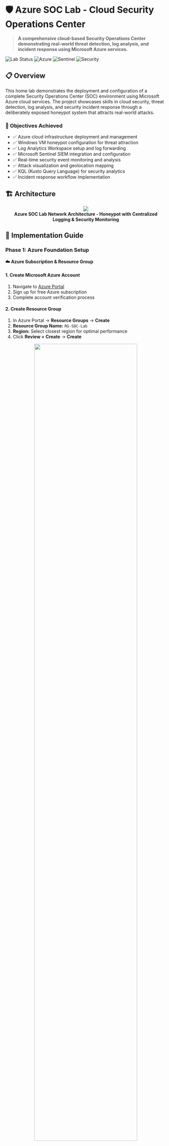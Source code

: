 # 🛡️ Azure SOC Lab - Cloud Security Operations Center

> **A comprehensive cloud-based Security Operations Center demonstrating real-world threat detection, log analysis, and incident response using Microsoft Azure services.**

![Lab Status](https://img.shields.io/badge/Lab%20Status-Active-brightgreen)
![Azure](https://img.shields.io/badge/Microsoft-Azure-0078d4)
![Sentinel](https://img.shields.io/badge/Microsoft-Sentinel-198754)
![Security](https://img.shields.io/badge/Security-SOC-d63384)

## 📋 Overview

This home lab demonstrates the deployment and configuration of a complete Security Operations Center (SOC) environment using Microsoft Azure cloud services. The project showcases skills in cloud security, threat detection, log analysis, and security incident response through a deliberately exposed honeypot system that attracts real-world attacks.

### 🎯 Objectives Achieved
- ✅ Azure cloud infrastructure deployment and management
- ✅ Windows VM honeypot configuration for threat attraction
- ✅ Log Analytics Workspace setup and log forwarding
- ✅ Microsoft Sentinel SIEM integration and configuration
- ✅ Real-time security event monitoring and analysis
- ✅ Attack visualization and geolocation mapping
- ✅ KQL (Kusto Query Language) for security analytics
- ✅ Incident response workflow implementation

## 🏗️ Architecture

<p align="center">
<img src="https://i.imgur.com/ecZ9oOH.png" />
<br />
<strong>Azure SOC Lab Network Architecture - Honeypot with Centralized Logging & Security Monitoring</strong>
</p>

## 📖 Implementation Guide

### Phase 1: Azure Foundation Setup

**☁️ Azure Subscription & Resource Group**

#### 1. **Create Microsoft Azure Account**
1. Navigate to [Azure Portal](https://portal.azure.com)
2. Sign up for free Azure subscription
3. Complete account verification process


#### 2. **Create Resource Group**
1. In Azure Portal → **Resource Groups** → **Create**
2. **Resource Group Name:** `RG-SOC-Lab`
3. **Region:** Select closest region for optimal performance
4. Click **Review + Create** → **Create**

<p align="center">
<img src="https://i.imgur.com/ZKHQTmc.png" height="80%" width="80%"/>
<br />
<strong>Resource Group Creation - Organizing Cloud Resources</strong>
</p>

> 💡 **Best Practice:** Resource Groups act as logical containers for Azure resources, enabling organized management and cost tracking.

### Phase 2: Network Infrastructure

**🌐 Virtual Network Configuration**

#### 1. **Create Virtual Network**
1. Navigate to **Virtual Networks** → **Create**
2. **Resource Group:** `RG-SOC-Lab`
3. **Name:** `VNet-SOC-Lab`
4. **Region:** Same as Resource Group
5. **Address Space:** `10.0.0.0/16` (default)
6. **Subnet:** `default (10.0.0.0/24)`
7. **Security:** Default settings
8. Click **Review + Create** → **Create**

<p align="center">
<img src="[INSERT_SCREENSHOT_VNET_CONFIG]" height="80%" width="80%"/>
<br />
<strong>Virtual Network Configuration</strong>
</p>

**📸 Screenshot Needed:** Virtual network creation process and final configuration

### Phase 3: Honeypot VM Deployment

**🍯 Windows VM Honeypot Setup**

#### 1. **Create Virtual Machine**

**Basic Configuration:**
1. Azure Portal → **Virtual Machines** → **Create** → **Azure virtual machine**
2. **Resource Group:** `RG-SOC-Lab`
3. **Virtual machine name:** `PROD-WEB-01` *(appears as production web server)*
4. **Region:** Same as previous resources
5. **Image:** `Windows 11 Pro`
6. **Size:** `Standard_B2s (2 vcpus, 4 GiB memory)` *(cost-effective for lab)*

<p align="center">
<img src="[INSERT_SCREENSHOT_VM_BASICS]" height="80%" width="80%"/>
<br />
<strong>VM Basic Configuration - Honeypot Disguised as Production Server</strong>
</p>

**Administrator Account:**
- **Username:** `sysadmin` *(attractive target for attackers)*
- **Password:** `1Password!` *(intentionally weak for honeypot)*
- ✅ **Confirm licensing requirements**

**📸 Screenshots Needed:**
- `screenshots/03-vm-basic-config.png`
- `screenshots/04-vm-admin-account.png`

#### 2. **Disk Configuration**
1. **Disk Type:** `Standard SSD` (sufficient for lab purposes)
2. Keep default settings for cost optimization
3. Click **Next: Networking**

#### 3. **Network Configuration**
1. **Virtual network:** `VNet-SOC-Lab`
2. **Subnet:** `default (10.0.0.0/24)`
3. **Public IP:** Create new
4. **NIC network security group:** `Basic`
5. **Public inbound ports:** `Allow selected ports`
6. **Select inbound ports:** `RDP (3389)`
7. ✅ **Delete public IP and NIC when VM is deleted**

<p align="center">
<img src="[INSERT_SCREENSHOT_VM_NETWORKING]" height="80%" width="80%"/>
<br />
<strong>VM Network Configuration - Exposing RDP to Internet</strong>
</p>

> ⚠️ **Security Note:** We're intentionally exposing RDP to the internet for honeypot purposes. Never do this in production!

#### 4. **Management & Monitoring**
1. **Boot diagnostics:** `Disable` *(reduces costs)*
2. **Enable OS guest diagnostics:** `Disable` *(we'll use custom logging)*
3. Keep other default settings
4. Click **Next: Advanced** → **Next: Tags** → **Next: Review + create**

#### 5. **Deploy VM**
1. Review all configurations
2. Click **Create**
3. Wait for deployment completion (5-10 minutes)

<p align="center">
<img src="[INSERT_SCREENSHOT_VM_DEPLOYMENT]" height="80%" width="80%"/>
<br />
<strong>VM Deployment in Progress</strong>
</p>

**📸 Screenshot Needed:** Successful VM deployment confirmation

### Phase 4: Honeypot Configuration

**🔓 Making the VM Vulnerable**

#### 1. **Connect to VM**
1. Navigate to your VM → **Connect** → **RDP**
2. Download RDP file and connect
3. Login with credentials: `sysadmin` / `1Password!`

<p align="center">
<img src="[INSERT_SCREENSHOT_RDP_CONNECTION]" height="80%" width="80%"/>
<br />
<strong>Initial RDP Connection to Honeypot VM</strong>
</p>

#### 2. **Disable Windows Firewall**
**⚠️ CRITICAL:** This makes the VM extremely vulnerable - only do this in isolated lab environments!

1. Open **Windows Security** → **Firewall & network protection**
2. **Domain network:** Turn off Windows Defender Firewall
3. **Private network:** Turn off Windows Defender Firewall  
4. **Public network:** Turn off Windows Defender Firewall
5. Confirm all three profiles show "Off"

<p align="center">
<img src="[INSERT_SCREENSHOT_FIREWALL_OFF]" height="80%" width="80%"/>
<br />
<strong>Windows Firewall Disabled - VM Now Vulnerable</strong>
</p>

**Alternative PowerShell Method:**
```powershell
# Run as Administrator
Set-NetFirewallProfile -Profile Domain,Public,Private -Enabled False
```

#### 3. **Create Network Security Group (NSG)**
**Purpose:** Cloud-level firewall that we'll configure to allow all traffic

1. Azure Portal → **Network security groups** → **Create**
2. **Resource group:** `RG-SOC-Lab`
3. **Name:** `NSG-SOC-Honeypot`
4. **Region:** Same as other resources
5. Click **Review + create** → **Create**

<p align="center">
<img src="[INSERT_SCREENSHOT_NSG_CREATION]" height="80%" width="80%"/>
<br />
<strong>Network Security Group Creation</strong>
</p>

#### 4. **Configure NSG Rules (Wide Open)**
1. Go to created NSG → **Inbound security rules**
2. **Add** new rule:
   - **Source:** `Any`
   - **Source port ranges:** `*`
   - **Destination:** `Any`
   - **Destination port ranges:** `*`
   - **Protocol:** `Any`
   - **Action:** `Allow`
   - **Priority:** `100`
   - **Name:** `ALLOW-ALL-INBOUND`
3. **Add** the rule

<p align="center">
<img src="[INSERT_SCREENSHOT_NSG_RULES]" height="80%" width="80%"/>
<br />
<strong>NSG Rule Configuration - Allowing All Traffic</strong>
</p>

#### 5. **Associate NSG with VM**
1. NSG → **Network interfaces** → **Associate**
2. Select your VM's network interface
3. Click **OK**

**Verification:**
- VM should now be accessible from internet on all ports
- Windows firewall disabled
- NSG allowing all traffic

**📸 Screenshots Needed:**
- `screenshots/08-firewall-disabled.png`
- `screenshots/09-nsg-rules-configured.png`
- `screenshots/10-nsg-associated.png`

### Phase 5: Log Analytics Workspace

**📊 Centralized Logging Infrastructure**

#### 1. **Create Log Analytics Workspace**
1. Azure Portal → **Log Analytics workspaces** → **Create**
2. **Resource group:** `RG-SOC-Lab`
3. **Name:** `LAW-SOC-Lab`
4. **Region:** Same as other resources
5. **Pricing tier:** `Pay-as-you-go` (free tier available)
6. Click **Review + Create** → **Create**

<p align="center">
<img src="[INSERT_SCREENSHOT_LAW_CREATION]" height="80%" width="80%"/>
<br />
<strong>Log Analytics Workspace Configuration</strong>
</p>

#### 2. **Configure Data Collection**
1. Navigate to Log Analytics Workspace → **Agents management**
2. Note the **Workspace ID** and **Primary Key** (needed for VM agent)
3. **Virtual machines** → Connect your honeypot VM
4. Click **Connect** to install monitoring agent

<p align="center">
<img src="[INSERT_SCREENSHOT_LAW_AGENT]" height="80%" width="80%"/>
<br />
<strong>Installing Log Analytics Agent on Honeypot VM</strong>
</p>

#### 3. **Enable Security Events Collection**
1. Log Analytics Workspace → **Data sources** → **Windows Event logs**
2. Add **Security** event log
3. Select **All Events** for comprehensive logging
4. **Save** configuration

**📸 Screenshots Needed:**
- `screenshots/11-law-creation.png`
- `screenshots/12-law-agent-installation.png`
- `screenshots/13-security-events-config.png`

### Phase 6: Microsoft Sentinel Integration

**🛡️ SIEM Configuration & Threat Detection**

#### 1. **Add Microsoft Sentinel**
1. Azure Portal → **Microsoft Sentinel** → **Create**
2. **Select workspace:** `LAW-SOC-Lab`
3. Click **Add Microsoft Sentinel**
4. Wait for Sentinel to be added to workspace

<p align="center">
<img src="[INSERT_SCREENSHOT_SENTINEL_SETUP]" height="80%" width="80%"/>
<br />
<strong>Microsoft Sentinel Added to Log Analytics Workspace</strong>
</p>

#### 2. **Configure Data Connectors**
1. Sentinel → **Data connectors**
2. **Security Events via Legacy Agent** → **Open connector page**
3. **Configuration:** Select **All Events**
4. **Apply Changes**

<p align="center">
<img src="[INSERT_SCREENSHOT_SENTINEL_CONNECTORS]" height="80%" width="80%"/>
<br />
<strong>Security Events Data Connector Configuration</strong>
</p>

#### 3. **Verify Data Flow**
1. Sentinel → **Logs**
2. Run basic KQL query to test:
```kql
SecurityEvent
| where TimeGenerated > ago(24h)
| take 10
```

**📸 Screenshots Needed:**
- `screenshots/14-sentinel-creation.png`
- `screenshots/15-data-connectors.png`
- `screenshots/16-initial-kql-query.png`

## 🎯 Expected Results & Analysis

### **Real-World Attack Detection**

After deployment, the honeypot will begin attracting real attacks within hours:

**Common Attack Patterns:**
- **RDP Brute Force:** Failed login attempts from global IP addresses
- **Port Scanning:** Automated discovery attempts
- **Credential Stuffing:** Dictionary-based password attacks
- **Geographic Distribution:** Attacks from multiple countries

### **KQL Queries for Analysis**

**Failed RDP Login Attempts:**
```kql
SecurityEvent
| where EventID == 4625
| where TimeGenerated > ago(24h)
| summarize FailureCount = count() by IpAddress, Account
| sort by FailureCount desc
```

**Geographic Attack Mapping:**
```kql
SecurityEvent
| where EventID == 4625
| where TimeGenerated > ago(24h)
| extend GeoInfo = geo_info_from_ip_address(IpAddress)
| project TimeGenerated, IpAddress, Account, GeoInfo.country, GeoInfo.state, GeoInfo.city
```

**📸 Future Screenshots Needed:**
- `screenshots/17-attack-detection-dashboard.png`
- `screenshots/18-failed-login-analysis.png`
- `screenshots/19-geographic-attack-map.png`
- `screenshots/20-kql-query-results.png`

## 📊 Lab Capabilities

### 🔐 Security Monitoring
- Real-time failed login detection
- Geographic attack source mapping
- Automated threat intelligence correlation
- Custom alert rule configuration
- Incident response workflow automation

### 📈 Analytics & Reporting
- KQL-based security event analysis
- Attack pattern identification
- Threat actor profiling
- Security metrics dashboards
- Executive-level reporting

### 🔧 Cloud Security Tools
- Microsoft Sentinel SIEM
- Log Analytics Workspace
- Azure Security Center integration
- Threat intelligence feeds
- Automated response playbooks

## 🧪 Common Issues & Solutions

**🔍 Troubleshooting Guide**

| Issue | Symptom | Solution |
|-------|---------|----------|
| **No Log Data** | Empty query results | Verify Log Analytics agent installation |
| **Agent Not Installing** | Connection failures | Check NSG allows port 443 outbound |
| **Sentinel Errors** | Data connector issues | Verify workspace permissions |
| **VM Not Accessible** | RDP connection fails | Check public IP and NSG rules |
| **No Attack Data** | No failed logins | Wait 24-48 hours for discovery |

<!--
## 📁 Repository Structure

```
📦 Azure-SOC-Lab/
├── 📂 screenshots/
│   ├── 01-azure-account-creation.png
│   ├── 02-resource-group-creation.png
│   ├── 03-vm-basic-config.png
│   ├── 04-vm-admin-account.png
│   ├── 05-vm-networking.png
│   ├── 06-vm-deployment.png
│   ├── 07-rdp-connection.png
│   ├── 08-firewall-disabled.png
│   ├── 09-nsg-rules-configured.png
│   ├── 10-nsg-associated.png
│   ├── 11-law-creation.png
│   ├── 12-law-agent-installation.png
│   ├── 13-security-events-config.png
│   ├── 14-sentinel-creation.png
│   ├── 15-data-connectors.png
│   ├── 16-initial-kql-query.png
│   ├── 17-attack-detection-dashboard.png
│   ├── 18-failed-login-analysis.png
│   ├── 19-geographic-attack-map.png
│   └── 20-kql-query-results.png
├── 📂 kql-queries/
│   ├── failed-login-analysis.kql
│   ├── geographic-mapping.kql
│   └── attack-pattern-detection.kql
├── 📂 documentation/
│   ├── network-diagram.svg
│   └── architecture-overview.md
├── README.md
└── LICENSE
```
-->
## 🎓 Skills Demonstrated

**Cloud Security:**
- Microsoft Azure platform administration
- Security Operations Center (SOC) design and implementation
- SIEM configuration and management
- Log aggregation and analysis
- Threat detection and incident response

**Security Analytics:**
- KQL (Kusto Query Language) development
- Security event correlation and analysis
- Attack pattern recognition
- Threat intelligence integration
- Security metrics and reporting

**Cloud Infrastructure:**
- Azure resource management and organization
- Virtual networking and security groups
- Virtual machine deployment and configuration
- Identity and access management
- Cost optimization and resource monitoring

**Incident Response:**
- Real-time threat detection
- Security event investigation
- Attack attribution and profiling
- Forensic analysis techniques
- Documentation and reporting

## 🚀 Future Enhancements

- [ ] Advanced KQL queries for sophisticated threat hunting
- [ ] Custom Sentinel analytics rules and playbooks
- [ ] Integration with threat intelligence feeds
- [ ] Automated incident response workflows
- [ ] PowerBI dashboard for executive reporting
- [ ] Multi-VM honeypot network expansion
- [ ] Advanced persistent threat (APT) simulation
- [ ] Integration with other Azure security services

## 📞 Connect

[![LinkedIn](https://img.shields.io/badge/LinkedIn-View%20Profile-0077B5?style=flat-square&logo=linkedin&logoColor=white)](https://www.linkedin.com/in/emsly-s-482794196)  
📧 [slycyber7@gmail.com](mailto:slycyber7@gmail.com)  
<!--🌐 [slycyber.com](https://slycyber.com) -->

---
<p align="center">
  ⭐️ If this lab helped or inspired you, consider giving it a star.
</p>

> This SOC lab environment demonstrates enterprise-level security monitoring capabilities and can be extended for advanced threat hunting, incident response training, and security analyst skill development.
